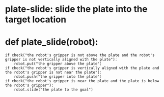 # plate-slide: slide the plate into the target location
# def plate_slide(robot):
    if check("the robot's gripper is not above the plate and the robot's gripper is not vertically aligned with the plate"):
        robot.put("the gripper above the plate")
    if check("the robot's gripper is vertically aligned with the plate and the robot's gripper is not near the plate"):
        robot.push("the gripper into the plate")
    if check("the robot's gripper is near the plate and the plate is below the robot's gripper"):
        robot.slide("the plate to the goal")